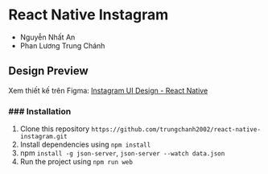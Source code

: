 # React Native Instagram
- Nguyễn Nhất An
- Phan Lương Trung Chánh

## Design Preview
Xem thiết kế trên Figma: [Instagram UI Design - React Native](https://www.figma.com/file/nSqiWZO6JXLErtHxkC6bhS/Instagram-UI-Design?type=design&node-id=2162-6021&mode=design&t=aMFHfnao0SwJT7Xh-0)

### ### Installation
1. Clone this repository `https://github.com/trungchanh2002/react-native-instagram.git`
2. Install dependencies using `npm install`
3. npm `install -g json-server`, `json-server --watch data.json`
4. Run the project using `npm run web`
